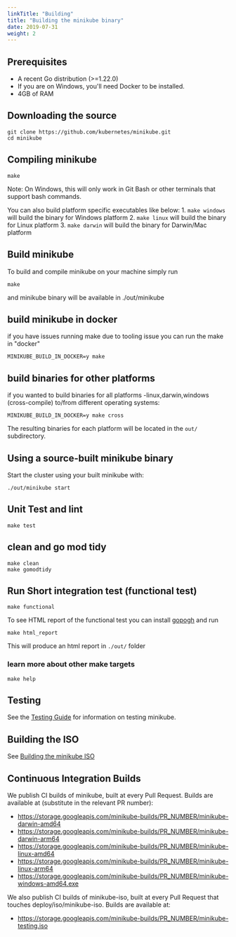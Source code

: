 ```yaml
---
linkTitle: "Building"
title: "Building the minikube binary"
date: 2019-07-31
weight: 2
---
```


## Prerequisites

* A recent Go distribution (>=1.22.0)
* If you are on Windows, you'll need Docker to be installed.
* 4GB of RAM

## Downloading the source

```shell
git clone https://github.com/kubernetes/minikube.git
cd minikube
```

## Compiling minikube

```shell
make
```

Note: On Windows, this will only work in Git Bash or other terminals that support bash commands.

You can also build platform specific executables like below:
    1. `make windows` will build the binary for Windows platform
    2. `make linux` will build the binary for Linux platform
    3. `make darwin` will build the binary for Darwin/Mac platform

## Build minikube

To build and compile minikube on your machine simply run
```shell
make
```
and minikube binary will be available in ./out/minikube

## build minikube in docker

if you have issues running make due to tooling issue you can run the make in "docker"
```shell
MINIKUBE_BUILD_IN_DOCKER=y make
```

## build binaries for other platforms
if you wanted to build binaries for all platforms -linux,darwin,windows (cross-compile) to/from different operating systems:

```shell
MINIKUBE_BUILD_IN_DOCKER=y make cross
```

The resulting binaries for each platform will be located in the `out/` subdirectory.

## Using a source-built minikube binary

Start the cluster using your built minikube with:

```shell
./out/minikube start
```

## Unit Test and lint
```shell
make test
```

## clean and go mod tidy
```shell
make clean
make gomodtidy
```

## Run Short integration test (functional test)
```shell
make functional
```

To see HTML report of the functional test you can install [gopogh](https://github.com/medyagh/gopogh)
and run 
```shell
make html_report
```
This will produce an html report in `./out/` folder

### learn more about other make targets
```shell
make help
```

## Testing

See the [Testing Guide](../testing.en.md) for information on testing minikube.



## Building the ISO

See [Building the minikube ISO](../iso)

## Continuous Integration Builds

We publish CI builds of minikube, built at every Pull Request. Builds are available at (substitute in the relevant PR number):

- <https://storage.googleapis.com/minikube-builds/PR_NUMBER/minikube-darwin-amd64>
- <https://storage.googleapis.com/minikube-builds/PR_NUMBER/minikube-darwin-arm64>
- <https://storage.googleapis.com/minikube-builds/PR_NUMBER/minikube-linux-amd64>
- <https://storage.googleapis.com/minikube-builds/PR_NUMBER/minikube-linux-arm64>
- <https://storage.googleapis.com/minikube-builds/PR_NUMBER/minikube-windows-amd64.exe>

We also publish CI builds of minikube-iso, built at every Pull Request that touches deploy/iso/minikube-iso.  Builds are available at:

- <https://storage.googleapis.com/minikube-builds/PR_NUMBER/minikube-testing.iso>
